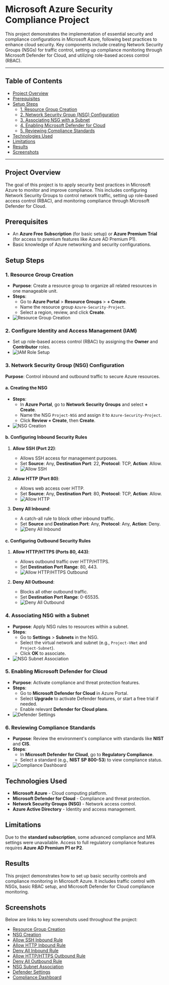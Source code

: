 # Microsoft Azure Security Compliance Project

This project demonstrates the implementation of essential security and compliance configurations in Microsoft Azure, following best practices to enhance cloud security. Key components include creating Network Security Groups (NSGs) for traffic control, setting up compliance monitoring through Microsoft Defender for Cloud, and utilizing role-based access control (RBAC).

---

## Table of Contents

- [Project Overview](#project-overview)
- [Prerequisites](#prerequisites)
- [Setup Steps](#setup-steps)
  - [1. Resource Group Creation](#1-resource-group-creation)
  - [2. Network Security Group (NSG) Configuration](#2-network-security-group-nsg-configuration)
  - [3. Associating NSG with a Subnet](#3-associating-nsg-with-a-subnet)
  - [4. Enabling Microsoft Defender for Cloud](#4-enabling-microsoft-defender-for-cloud)
  - [5. Reviewing Compliance Standards](#5-reviewing-compliance-standards)
- [Technologies Used](#technologies-used)
- [Limitations](#limitations)
- [Results](#results)
- [Screenshots](#screenshots)

---

## Project Overview

The goal of this project is to apply security best practices in Microsoft Azure to monitor and improve compliance. This includes configuring Network Security Groups to control network traffic, setting up role-based access control (RBAC), and monitoring compliance through Microsoft Defender for Cloud.

## Prerequisites

- An **Azure Free Subscription** (for basic setup) or **Azure Premium Trial** (for access to premium features like Azure AD Premium P1).
- Basic knowledge of Azure networking and security configurations.

## Setup Steps

### 1. Resource Group Creation

- **Purpose**: Create a resource group to organize all related resources in one manageable unit.
- **Steps**:
  - Go to **Azure Portal** > **Resource Groups** > **+ Create**.
  - Name the resource group `Azure-Security-Project`.
  - Select a region, review, and click **Create**.
- ![Resource Group Creation](Screenshots/resource-group-creation.png)

### 2. Configure Identity and Access Management (IAM)
- Set up role-based access control (RBAC) by assigning the **Owner** and **Contributor** roles.
- ![IAM Role Setup](Screenshots/IAM-Role-Assigning.png)

### 3. Network Security Group (NSG) Configuration

**Purpose**: Control inbound and outbound traffic to secure Azure resources.

#### a. Creating the NSG

- **Steps**:
  - In **Azure Portal**, go to **Network Security Groups** and select **+ Create**.
  - Name the NSG `Project-NSG` and assign it to `Azure-Security-Project`.
  - Click **Review + Create**, then **Create**.
- ![NSG Creation](Screenshots/nsg-creation.png)

#### b. Configuring Inbound Security Rules

1. **Allow SSH (Port 22)**:
   - Allows SSH access for management purposes.
   - Set **Source**: Any, **Destination Port**: 22, **Protocol**: TCP, **Action**: Allow.
   - ![Allow SSH](Screenshots/nsg-inbound-allow-ssh.png)

2. **Allow HTTP (Port 80)**:
   - Allows web access over HTTP.
   - Set **Source**: Any, **Destination Port**: 80, **Protocol**: TCP, **Action**: Allow.
   - ![Allow HTTP](Screenshots/nsg-inbound-allow-http.png)

3. **Deny All Inbound**:
   - A catch-all rule to block other inbound traffic.
   - Set **Source** and **Destination Port**: Any, **Protocol**: Any, **Action**: Deny.
   - ![Deny All Inbound](Screenshots/nsg-inbound-deny-all.png)

#### c. Configuring Outbound Security Rules

1. **Allow HTTP/HTTPS (Ports 80, 443)**:
   - Allows outbound traffic over HTTP/HTTPS.
   - Set **Destination Port Range**: 80, 443.
   - ![Allow HTTP/HTTPS Outbound](Screenshots/nsg-outbound-allow-http-https.png)

2. **Deny All Outbound**:
   - Blocks all other outbound traffic.
   - Set **Destination Port Range**: 0-65535.
   - ![Deny All Outbound](Screenshots/nsg-outbound-deny-all.png)

### 4. Associating NSG with a Subnet

- **Purpose**: Apply NSG rules to resources within a subnet.
- **Steps**:
  - Go to **Settings** > **Subnets** in the NSG.
  - Select the virtual network and subnet (e.g., `Project-VNet` and `Project-Subnet`).
  - Click **OK** to associate.
- ![NSG Subnet Association](Screenshots/nsg-subnet-association.png)

### 5. Enabling Microsoft Defender for Cloud

- **Purpose**: Activate compliance and threat protection features.
- **Steps**:
  - Go to **Microsoft Defender for Cloud** in Azure Portal.
  - Select **Upgrade** to activate Defender features, or start a free trial if needed.
  - Enable relevant **Defender for Cloud plans**.
- ![Defender Settings](Screenshots/defender-settings.png)

### 6. Reviewing Compliance Standards

- **Purpose**: Review the environment's compliance with standards like **NIST** and **CIS**.
- **Steps**:
  - In **Microsoft Defender for Cloud**, go to **Regulatory Compliance**.
  - Select a standard (e.g., **NIST SP 800-53**) to view compliance status.
- ![Compliance Dashboard](Screenshots/compliance-dashboard.png)

## Technologies Used

- **Microsoft Azure** - Cloud computing platform.
- **Microsoft Defender for Cloud** - Compliance and threat protection.
- **Network Security Groups (NSG)** - Network access control.
- **Azure Active Directory** - Identity and access management.

## Limitations

Due to the **standard subscription**, some advanced compliance and MFA settings were unavailable. Access to full regulatory compliance features requires **Azure AD Premium P1 or P2**.

## Results

This project demonstrates how to set up basic security controls and compliance monitoring in Microsoft Azure. It includes traffic control with NSGs, basic RBAC setup, and Microsoft Defender for Cloud compliance monitoring.

## Screenshots

Below are links to key screenshots used throughout the project:

- [Resource Group Creation](Screenshots/resource-group-creation.png)
- [NSG Creation](Screenshots/nsg-creation.png)
- [Allow SSH Inbound Rule](Screenshots/nsg-inbound-allow-ssh.png)
- [Allow HTTP Inbound Rule](Screenshots/nsg-inbound-allow-http.png)
- [Deny All Inbound Rule](Screenshots/nsg-inbound-deny-all.png)
- [Allow HTTP/HTTPS Outbound Rule](Screenshots/nsg-outbound-allow-http-https.png)
- [Deny All Outbound Rule](Screenshots/nsg-outbound-deny-all.png)
- [NSG Subnet Association](Screenshots/nsg-subnet-association.png)
- [Defender Settings](Screenshots/defender-settings.png)
- [Compliance Dashboard](Screenshots/compliance-dashboard.png)
